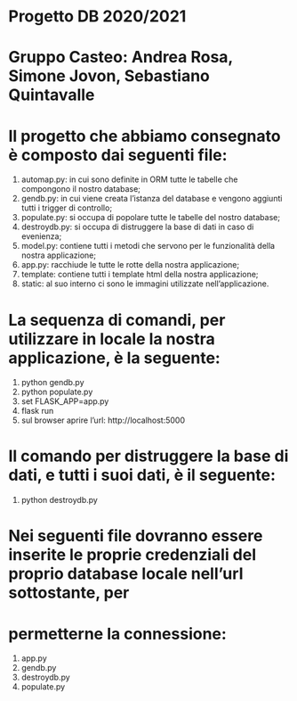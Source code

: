 # Progetto DB 2020/2021

# Gruppo Casteo: Andrea Rosa, Simone Jovon, Sebastiano Quintavalle

# Il progetto che abbiamo consegnato è composto dai seguenti file:
1) automap.py: in cui sono definite in ORM tutte le tabelle che compongono il nostro database;
2) gendb.py: in cui viene creata l’istanza del database e vengono aggiunti tutti i trigger di controllo;
3) populate.py: si occupa di popolare tutte le tabelle del nostro database;
4) destroydb.py: si occupa di distruggere la base di dati in caso di evenienza;
5) model.py: contiene tutti i metodi che servono per le funzionalità della nostra applicazione;
6) app.py: racchiude le tutte le rotte della nostra applicazione;
7) template: contiene tutti i template html della nostra applicazione;
8) static: al suo interno ci sono le immagini utilizzate nell’applicazione.

# La sequenza di comandi, per utilizzare in locale la nostra applicazione, è la seguente:
1) python gendb.py
2) python populate.py
3) set FLASK_APP=app.py
4) flask run
5) sul browser aprire l’url: http://localhost:5000

# Il comando per distruggere la base di dati, e tutti i suoi dati, è il seguente:
1) python destroydb.py

# Nei seguenti file dovranno essere inserite le proprie credenziali del proprio database locale nell’url sottostante, per 
# permetterne la connessione:
1) app.py
2) gendb.py
3) destroydb.py
4) populate.py

